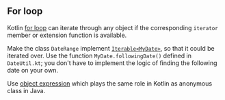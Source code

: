 ## For loop

Kotlin [for loop](http://kotlinlang.org/docs/reference/control-flow.html#for-loops)
can iterate through any object if the corresponding `iterator` member or extension function is available.

Make the class `DateRange` implement [`Iterable<MyDate>`](https://kotlinlang.org/api/latest/jvm/stdlib/kotlin.collections/kotlin.-iterable/),
so that it could be iterated over.
Use the function `MyDate.followingDate()` defined in `DateUtil.kt`;
you don't have to implement the logic of finding the following date on your own.

Use [object expression](http://kotlinlang.org/docs/reference/object-declarations.html)
which plays the same role in Kotlin as anonymous class in Java. 